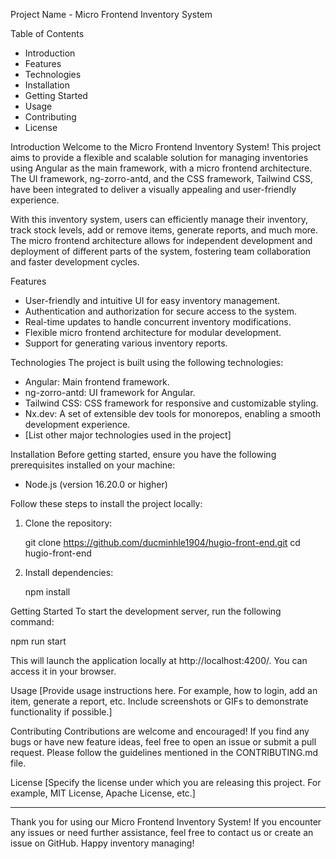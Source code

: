 Project Name - Micro Frontend Inventory System

Table of Contents

- Introduction
- Features
- Technologies
- Installation
- Getting Started
- Usage
- Contributing
- License

Introduction
Welcome to the Micro Frontend Inventory System! This project aims to provide a flexible and scalable solution for managing inventories using Angular as the main framework, with a micro frontend architecture. The UI framework, ng-zorro-antd, and the CSS framework, Tailwind CSS, have been integrated to deliver a visually appealing and user-friendly experience.

With this inventory system, users can efficiently manage their inventory, track stock levels, add or remove items, generate reports, and much more. The micro frontend architecture allows for independent development and deployment of different parts of the system, fostering team collaboration and faster development cycles.

Features

- User-friendly and intuitive UI for easy inventory management.
- Authentication and authorization for secure access to the system.
- Real-time updates to handle concurrent inventory modifications.
- Flexible micro frontend architecture for modular development.
- Support for generating various inventory reports.

Technologies
The project is built using the following technologies:

- Angular: Main frontend framework.
- ng-zorro-antd: UI framework for Angular.
- Tailwind CSS: CSS framework for responsive and customizable styling.
- Nx.dev: A set of extensible dev tools for monorepos, enabling a smooth development experience.
- [List other major technologies used in the project]

Installation
Before getting started, ensure you have the following prerequisites installed on your machine:

- Node.js (version 16.20.0 or higher)

Follow these steps to install the project locally:

1. Clone the repository:

   git clone https://github.com/ducminhle1904/hugio-front-end.git
   cd hugio-front-end

2. Install dependencies:

   npm install

Getting Started
To start the development server, run the following command:

npm run start

This will launch the application locally at http://localhost:4200/. You can access it in your browser.

Usage
[Provide usage instructions here. For example, how to login, add an item, generate a report, etc. Include screenshots or GIFs to demonstrate functionality if possible.]

Contributing
Contributions are welcome and encouraged! If you find any bugs or have new feature ideas, feel free to open an issue or submit a pull request. Please follow the guidelines mentioned in the CONTRIBUTING.md file.

License
[Specify the license under which you are releasing this project. For example, MIT License, Apache License, etc.]

---

Thank you for using our Micro Frontend Inventory System! If you encounter any issues or need further assistance, feel free to contact us or create an issue on GitHub. Happy inventory managing!
